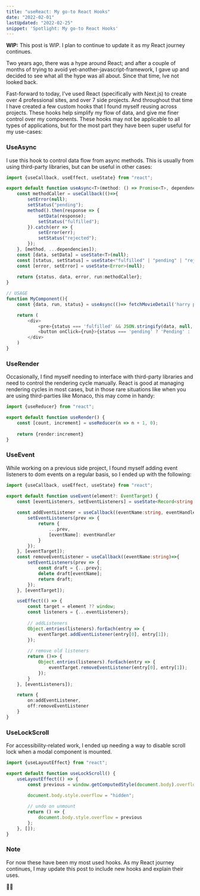 ```yaml
---
title: "useReact: My go-to React Hooks"
date: "2022-02-01"
lastUpdated: "2022-02-25"
snippet: 'Spotlight: My go-to React Hooks'
---
```


<InfoBox type="warn">
<strong>WIP:</strong> This post is WIP. I plan to continue to update it as my React journey continues. 
</InfoBox>

Two years ago, there was a hype around React; and after a couple of months of trying to avoid 
yet-another-javascript-framework, I gave up and decided to see what all the hype was all about. Since that time, Ive not
looked back.

Fast-forward to today, I've used React (specifically with Next.js) to create over 4 professional sites, and over 7 side
projects. And throughout that time I have created a few custom hooks that I found myself reusing across projects. These
hooks help simplify my flow of data, and give me finer control over my components. These hooks may not be applicable to 
all types of applications, but for the most part they have been super useful for my use-cases:

### UseAsync

I use this hook to control data flow from async methods. This is usually from using third-party libraries, but can be 
useful in other cases:

```typescript jsx
import {useCallback, useEffect, useState} from "react";

export default function useAsync<T>(method: () => Promise<T>, dependencies:Array<any> = []) {
	const methodCaller = useCallback(()=>{
		setError(null);
		setStatus("pending");
		method().then(response => {
			setData(response);
			setStatus("fulfilled");
		}).catch(err => {
			setError(err);
			setStatus("rejected");
		});
	}, [method, ...dependencies]);
	const [data, setData] = useState<T>(null);
	const [status, setStatus] = useState<"fulfilled" | "pending" | "rejected">("pending");
	const [error, setError] = useState<Error>(null);
	
	return {status, data, error, run:methodCaller};
}

// USAGE
function MyComponent(){
	const {data, run, status} = useAsync(()=> fetchMovieDetail('harry potter'));

	return (
		<div>
			<pre>{status === 'fulfilled' && JSON.stringify(data, null, '\t')}</pre>
			<button onClick={run}>{status === 'pending' ? 'Pending' : 'Fetch'}</button>
		</div>
	)
}
```

### UseRender

Occasionally, I find myself needing to interface with third-party libraries and need to control the rendering cycle
manually. React is good at managing rendering cycles in most cases, but in those rare situations like when you are using
third-parties like Monaco, this may come in handy:

```typescript jsx
import {useReducer} from "react";

export default function useRender() {
	const [count, increment] = useReducer(n => n + 1, 0);
	
	return {render:increment}
}
```

### UseEvent

While working on a previous side project, I found myself adding event listeners to dom events on a regular basis, so I
ended up with the following:

```typescript jsx
import {useCallback, useEffect, useState} from "react";

export default function useEvent(element?: EventTarget) {
	const [eventListeners, setEventListeners] = useState<Record<string, ((ev: Event) => void)>>({});
	
	const addEventListener = useCallback((eventName:string, eventHandler)=>{
		setEventListeners(prev => {
			return {
				...prev,
				[eventName]: eventHandler
			}
		});
	}, [eventTarget]);
	const removeEventListener = useCallback((eventName:string)=>{
		setEventListeners(prev => {
			const draft = {...prev};
			delete draft[eventName];
			return draft;
		});
	}, [eventTarget]);

	useEffect(() => {
		const target = element ?? window;
		const listeners = {...eventListeners};
		
		// addListeners
		Object.entries(listeners).forEach(entry => {
			eventTarget.addEventListener(entry[0], entry[1]);
		});
		
		// remove old listeners
		return ()=> {
			Object.entries(listeners).forEach(entry => {
				eventTarget.removeEventListener(entry[0], entry[1]);
			});
		}
	}, [eventListeners]);

	return {
		on:addEventListener,
		off:removeEventListener
	}
}
```

### UseLockScroll

For accessibility-related work, I ended up needing a way to disable scroll lock when a modal component is mounted.

```typescript jsx
import {useLayoutEffect} from "react";

export default function useLockScroll() {
	useLayoutEffect(() => {
		const previous = window.getComputedStyle(document.body).overflow;

		document.body.style.overflow = "hidden";
		
		// undo on unmount
		return () => {
			document.body.style.overflow = previous
		};
	}, []);
}
```

### Note

For now these have been my most used hooks. As my React journey continues, I may update this post to include
new hooks and explain their uses.

✌🏽